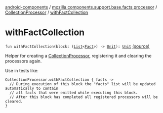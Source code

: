 [android-components](../../index.md) / [mozilla.components.support.base.facts.processor](../index.md) / [CollectionProcessor](index.md) / [withFactCollection](./with-fact-collection.md)

# withFactCollection

`fun withFactCollection(block: (`[`List`](https://kotlinlang.org/api/latest/jvm/stdlib/kotlin.collections/-list/index.html)`<`[`Fact`](../../mozilla.components.support.base.facts/-fact/index.md)`>) -> `[`Unit`](https://kotlinlang.org/api/latest/jvm/stdlib/kotlin/-unit/index.html)`): `[`Unit`](https://kotlinlang.org/api/latest/jvm/stdlib/kotlin/-unit/index.html) [(source)](https://github.com/mozilla-mobile/android-components/blob/master/components/support/base/src/main/java/mozilla/components/support/base/facts/processor/CollectionProcessor.kt#L42)

Helper for creating a [CollectionProcessor](index.md), registering it and clearing the processors again.

Use in tests like:

```
CollectionProcessor.withFactCollection { facts ->
  // During execution of this block the "facts" list will be updated automatically to contain
  // all facts that were emitted while executing this block.
  // After this block has completed all registered processors will be cleared.
}
```

